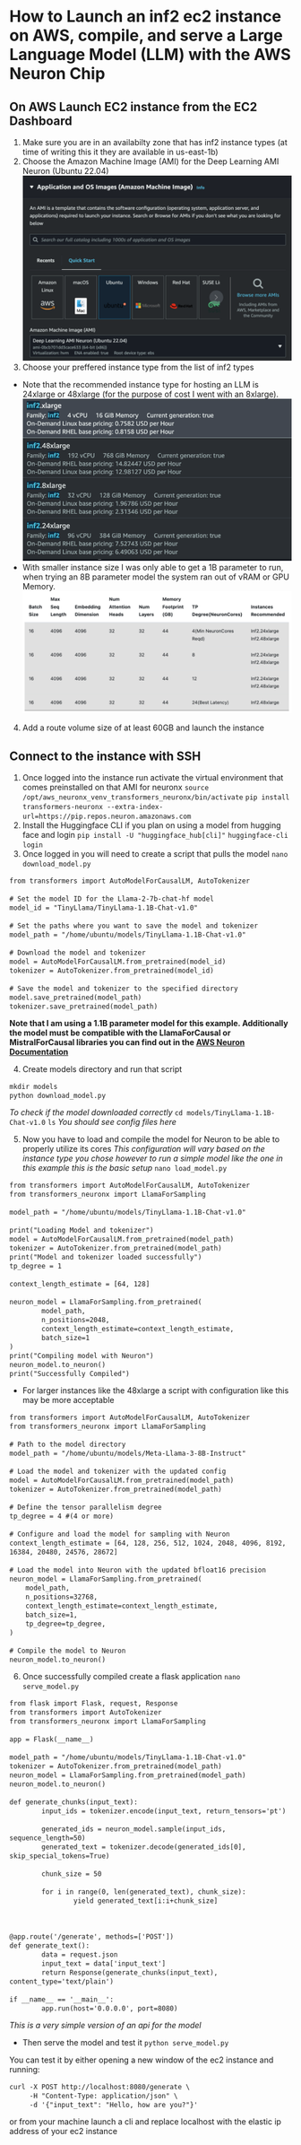# How to Launch an inf2 ec2 instance on AWS, compile, and serve a Large Language Model (LLM) with the AWS Neuron Chip

## On AWS Launch EC2 instance from the EC2 Dashboard

1. Make sure you are in an availabilty zone that has inf2 instance types (at time of writing this it they are available in us-east-1b)
2. Choose the Amazon Machine Image (AMI) for the Deep Learning AMI Neuron (Ubuntu 22.04)
![AMI](images/AMI.png)
3. Choose your preffered instance type from the list of inf2 types
- Note that the recommended instance type for hosting an LLM is 24xlarge or 48xlarge (for the purpose of cost I went with an 8xlarge).
![inf2](images/inf2.png)
- With smaller instance size I was only able to get a 1B parameter to run, when trying an 8B parameter model the system ran out of vRAM or GPU Memory.
![rec](images/recs.png)
4. Add a route volume size of at least 60GB and launch the instance

## Connect to the instance with SSH
1. Once logged into the instance run activate the virtual environment that comes preinstalled on that AMI for neuronx
`source /opt/aws_neuronx_venv_transformers_neuronx/bin/activate`
`pip install transformers-neuronx --extra-index-url=https://pip.repos.neuron.amazonaws.com`
2. Install the Huggingface CLI if you plan on using a model from hugging face and login
`pip install -U "huggingface_hub[cli]"`
`huggingface-cli login`
3. Once logged in you will need to create a script that pulls the model
`nano download_model.py`
```
from transformers import AutoModelForCausalLM, AutoTokenizer

# Set the model ID for the Llama-2-7b-chat-hf model
model_id = "TinyLlama/TinyLlama-1.1B-Chat-v1.0"

# Set the paths where you want to save the model and tokenizer
model_path = "/home/ubuntu/models/TinyLlama-1.1B-Chat-v1.0"

# Download the model and tokenizer
model = AutoModelForCausalLM.from_pretrained(model_id)
tokenizer = AutoTokenizer.from_pretrained(model_id)

# Save the model and tokenizer to the specified directory
model.save_pretrained(model_path)
tokenizer.save_pretrained(model_path)
```
**Note that I am using a 1.1B parameter model for this example. Additionally the model must be compatible with the LlamaForCausal or MistralForCausal libraries you can find out in the [AWS Neuron Documentation](https://awsdocs-neuron.readthedocs-hosted.com/en/latest/)**

4. Create models directory and run that script
```
mkdir models
python download_model.py
```
*To check if the model downloaded correctly*
`cd models/TinyLlama-1.1B-Chat-v1.0`
`ls`
*You should see config files here*

5. Now you have to load and compile the model for Neuron to be able to properly utilize its cores
*This configuration will vary based on the instance type you chose however to run a simple model like the one in this example this is the basic setup*
`nano load_model.py`
```
from transformers import AutoModelForCausalLM, AutoTokenizer
from transformers_neuronx import LlamaForSampling

model_path = "/home/ubuntu/models/TinyLlama-1.1B-Chat-v1.0"

print("Loading Model and tokenizer")
model = AutoModelForCausalLM.from_pretrained(model_path)
tokenizer = AutoTokenizer.from_pretrained(model_path)
print("Model and tokenizer loaded successfully")
tp_degree = 1

context_length_estimate = [64, 128]

neuron_model = LlamaForSampling.from_pretrained(
        model_path,
        n_positions=2048,
        context_length_estimate=context_length_estimate,
        batch_size=1
)
print("Compiling model with Neuron")
neuron_model.to_neuron()
print("Successfully Compiled")
```
- For larger instances like the 48xlarge a script with configuration like this may be more acceptable
```
from transformers import AutoModelForCausalLM, AutoTokenizer
from transformers_neuronx import LlamaForSampling

# Path to the model directory
model_path = "/home/ubuntu/models/Meta-Llama-3-8B-Instruct"

# Load the model and tokenizer with the updated config
model = AutoModelForCausalLM.from_pretrained(model_path)
tokenizer = AutoTokenizer.from_pretrained(model_path)

# Define the tensor parallelism degree 
tp_degree = 4 #(4 or more)

# Configure and load the model for sampling with Neuron
context_length_estimate = [64, 128, 256, 512, 1024, 2048, 4096, 8192, 16384, 20480, 24576, 28672]

# Load the model into Neuron with the updated bfloat16 precision
neuron_model = LlamaForSampling.from_pretrained(
    model_path,
    n_positions=32768,
    context_length_estimate=context_length_estimate,
    batch_size=1,
    tp_degree=tp_degree,
)

# Compile the model to Neuron
neuron_model.to_neuron()
```

6. Once successfully compiled create a flask application
`nano serve_model.py`

```
from flask import Flask, request, Response
from transformers import AutoTokenizer
from transformers_neuronx import LlamaForSampling

app = Flask(__name__)

model_path = "/home/ubuntu/models/TinyLlama-1.1B-Chat-v1.0"
tokenizer = AutoTokenizer.from_pretrained(model_path)
neuron_model = LlamaForSampling.from_pretrained(model_path)
neuron_model.to_neuron()

def generate_chunks(input_text):
        input_ids = tokenizer.encode(input_text, return_tensors='pt')

        generated_ids = neuron_model.sample(input_ids, sequence_length=50)
        generated_text = tokenizer.decode(generated_ids[0], skip_special_tokens=True)

        chunk_size = 50

        for i in range(0, len(generated_text), chunk_size):
                yield generated_text[i:i+chunk_size]



@app.route('/generate', methods=['POST'])
def generate_text():
        data = request.json
        input_text = data['input_text']
        return Response(generate_chunks(input_text), content_type='text/plain')

if __name__ == '__main__':
        app.run(host='0.0.0.0', port=8080)
```
*This is a very simple version of an api for the model*

- Then serve the model and test it
`python serve_model.py`

You can test it by either opening a new window of the ec2 instance and running:
```
curl -X POST http://localhost:8080/generate \                                              
     -H "Content-Type: application/json" \
     -d '{"input_text": "Hello, how are you?"}'    
```

or from your machine launch a cli and replace localhost with the elastic ip address of your ec2 instance
